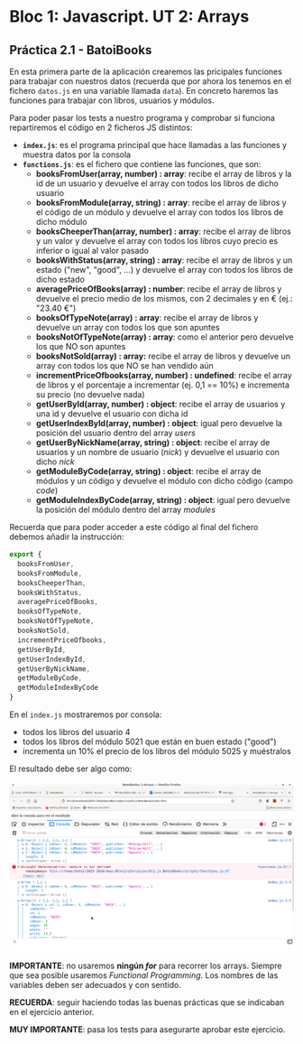 # Bloc 1: Javascript. UT 2: Arrays
## Práctica 2.1 - BatoiBooks
En esta primera parte de la aplicación crearemos las pricipales funciones para trabajar con nuestros datos (recuerda que por ahora los tenemos en el fichero `datos.js` en una variable llamada `data`). En concreto haremos las funciones para trabajar con libros, usuarios y módulos.

Para poder pasar los tests a nuestro programa y comprobar si funciona repartiremos el código en 2 ficheros JS distintos:
- **`index.js`**: es el programa principal que hace llamadas a las funciones y muestra datos por la consola
- **`functions.js`**: es el fichero que contiene las funciones, que son:
  - **booksFromUser(array, number) : array**: recibe el array de libros y la id de un usuario y devuelve el array con todos los libros de dicho usuario
  - **booksFromModule(array, string) : array**: recibe el array de libros y el código de un módulo y devuelve el array con todos los libros de dicho módulo
  - **booksCheeperThan(array, number) : array**: recibe el array de libros y un valor y devuelve el array con todos los libros cuyo precio es inferior o igual al valor pasado
  - **booksWithStatus(array, string) : array**: recibe el array de libros y un estado ("new", "good", ...) y devuelve el array con todos los libros de dicho estado
  - **averagePriceOfBooks(array) : number**: recibe el array de libros y devuelve el precio medio de los mismos, con 2 decimales y en € (ej.: "23.40 €")
  - **booksOfTypeNote(array) : array**: recibe el array de libros y devuelve un array con todos los que son apuntes
  - **booksNotOfTypeNote(array) : array**: como el anterior pero devuelve los que NO son apuntes
  - **booksNotSold(array) : array:** recibe el array de libros y devuelve un array con todos los que NO se han vendido aún
  - **incrementPriceOfbooks(array, number) : undefined**: recibe el array de libros y el porcentaje a incrementar (ej. 0,1 == 10%) e incrementa su precio (no devuelve nada)
  - **getUserById(array, number) : object**: recibe el array de usuarios y una id y devuelve el usuario con dicha id
  - **getUserIndexById(array, number) : object**: igual pero devuelve la posición del usuario dentro del array _users_
  - **getUserByNickName(array, string) : object**: recibe el array de usuarios y un nombre de usuario (_nick_) y devuelve el usuario con dicho _nick_
  - **getModuleByCode(array, string) : object**: recibe el array de módulos y un código y devuelve el módulo con dicho código (campo _code_)
  - **getModuleIndexByCode(array, string) : object**: igual pero devuelve la posición del módulo dentro del array _modules_

Recuerda que para poder acceder a este código al final del fichero debemos añadir la instrucción:

```javascript
export {
  booksFromUser,
  booksFromModule,
  booksCheeperThan,
  booksWithStatus,
  averagePriceOfBooks,
  booksOfTypeNote,
  booksNotOfTypeNote,
  booksNotSold,
  incrementPriceOfbooks,
  getUserById,
  getUserIndexById,
  getUserByNickName,
  getModuleByCode,
  getModuleIndexByCode
}
```

En el `index.js` mostraremos por consola:
- todos los libros del usuario 4
- todos los libros del módulo 5021 que están en buen estado ("good")
- incrementa un 10% el precio de los libros del módulo 5025 y muéstralos

El resultado debe ser algo como:

![Consola](img/indexArrays.png)

**IMPORTANTE**: no usaremos **ningún _for_** para recorrer los arrays. Siempre que sea posible usaremos _Functional Programming_. Los nombres de las variables deben ser adecuados y con sentido.

**RECUERDA**: seguir haciendo todas las buenas prácticas que se indicaban en el ejercicio anterior.

**MUY IMPORTANTE**: pasa los tests para asegurarte aprobar este ejercicio.
